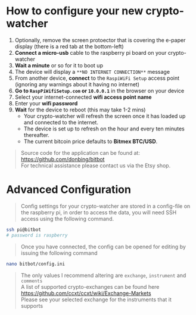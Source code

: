 # How to configure your new crypto-watcher
1. Optionally, remove the screen protoector that is covering the e-paper display (there is a red tab at the bottom-left)
2. **Connect a micro-usb** cable to the raspberry pi board on your crypto-watcher
3. **Wait a minute** or so for it to boot up
4. The device will display a `**NO INTERNET CONNECTION**` message
5. From another device, **connect** to the `RaspiWiFi Setup` access point (ignoring any warnings about it having no internet)
6. **Go to `RaspPiWifiSetup.com` or `10.0.0.1`** in the browser on your device
7. Select your internet-connected **wifi access point name**
8. Enter your **wifi password**
9. **Wait** for the device to reboot (this may take 1-2 mins)
    * Your crypto-watcher will refresh the screen once it has loaded up and connected to the internet.
    * The device is set up to refresh on the hour and every ten minutes thereafter. 
    * The current bitcoin price defaults to **Bitmex BTC/USD**.
 
> Source code for the application can be found at: https://github.com/donbing/bitbot  
> For technical assistance please contact us via the Etsy shop.  

# Advanced Configuration
> Config settings for your crypto-watcher are stored in a config-file on the raspberry pi,
> in order to access the data, you will need SSH access using the following command.
```sh 
ssh pi@bitbot
# password is raspberry
```
> Once you have connected, the config can be opened for editing by issuing the following command
```sh
nano bitbot/config.ini
```
> The only values I recommend altering are `exchange`, `instrument` and `comments`  
> A list of supported crypto-exchanges can be found here https://github.com/ccxt/ccxt/wiki/Exchange-Markets  
> Please see your selected exchange for the instruments that it supports
